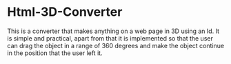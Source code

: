 # Html-3D-Converter
 This is a converter that makes anything on a web page in 3D using an Id.  It is simple and practical, apart from that it is implemented so that the user can drag the object in a range of 360 degrees and make the object continue in the position that the user left it.
